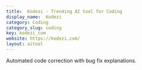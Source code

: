```yaml
---
title:  Kodezi - Trending AI tool for Coding
display_name:  Kodezi
category: Coding
category_slug: coding
key: kodezi_com
website: https://kodezi.com/
layout: aitool
---
```


Automated code correction with bug fix explanations.
